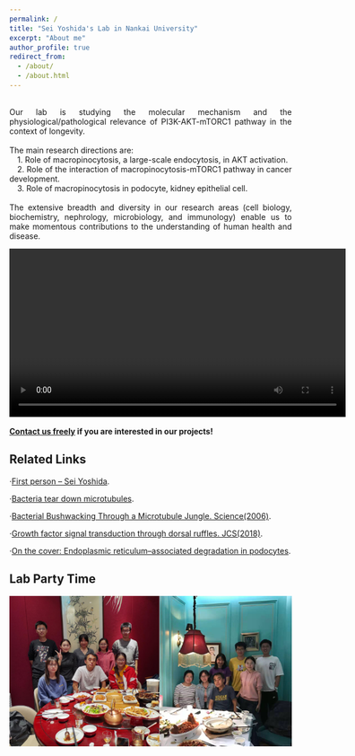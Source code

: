 ```yaml
---
permalink: /
title: "Sei Yoshida's Lab in Nankai University"
excerpt: "About me"
author_profile: true
redirect_from: 
  - /about/
  - /about.html
---
```


<html>
<head>
<meta charset="utf-8"> 
<title>about</title> 
<style>
p.main {text-align:justify; width="550px";}
</style>
</head>
<body>
<p class="main"><br/>Our lab is studying the molecular mechanism and the physiological/pathological relevance of PI3K-AKT-mTORC1 pathway in the context of longevity.<br/>
  <br/>The main research directions are:<br/>
&emsp;1. Role of macropinocytosis, a large-scale endocytosis, in AKT activation.<br/>
&emsp;2. Role of the interaction of macropinocytosis-mTORC1 pathway in cancer development.<br/>
&emsp;3. Role of macropinocytosis in podocyte, kidney epithelial cell.<br/>
<br/>The extensive breadth and diversity in our research areas (cell biology, biochemistry, nephrology, microbiology, and immunology) enable us to make momentous contributions to the understanding of human health and disease.<br/></p>
</body>
</html>

<video src="../videos/video2.mp4"  width="600px" autoplay=true loop=true controls></video>

**[Contact us freely](https://seiyoshida-lab.github.io/joinus/)  if you are interested in our projects!**

Related Links
------
·[First person – Sei Yoshida](https://jcs.biologists.org/content/131/22/jcs226373).

·[Bacteria tear down microtubules](https://rupress.org/jcb/article/158/1/10/32890/Bacteria-tear-down-microtubules).

·[Bacterial Bushwacking Through a Microtubule Jungle. Science(2006)](https://science.sciencemag.org/content/314/5801/931).

·[Growth factor signal transduction through dorsal ruffles. JCS(2018)](https://jcs.biologists.org/content/131/22/e2201).

·[On the cover: Endoplasmic reticulum–associated degradation in podocytes](https://www.jci.org/131/7).

Lab Party Time
------
![party](/images/party.png "party")
